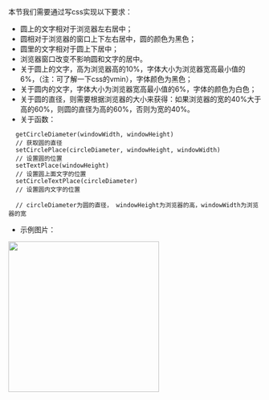 本节我们需要通过写css实现以下要求：

- 圆上的文字相对于浏览器左右居中；
- 圆相对于浏览器的窗口上下左右居中，圆的颜色为黑色；
- 圆里的文字相对于圆上下居中；
- 浏览器窗口改变不影响圆和文字的居中。
- 关于圆上的文字，高为浏览器高的10%，字体大小为浏览器宽高最小值的6%，（注：可了解一下css的vmin），字体颜色为黑色；
- 关于圆内的文字，字体大小为浏览器宽高最小值的6%，字体的颜色为白色；
- 关于圆的直径，则需要根据浏览器的大小来获得：如果浏览器的宽的40%大于高的60%，则圆的直径为高的60%，否则为宽的40%。
- 关于函数：


```
  getCircleDiameter(windowWidth, windowHeight) 
  // 获取圆的直径
  setCirclePlace(circleDiameter, windowHeight, windowWidth)
  // 设置圆的位置
  setTextPlace(windowHeight)
  // 设置圆上面文字的位置
  setCircleTextPlace(circleDiameter)
  // 设置圆内文字的位置
  
  // circleDiameter为圆的直径， windowHeight为浏览器的高，windowWidth为浏览器的宽
```


- 示例图片：


<a href="http://7xi7zt.com1.z0.glb.clouddn.com/css_test_final_example.png" style="cursor: pointer"><img src="http://7xi7zt.com1.z0.glb.clouddn.com/css_test_final_example.png" style="width:300px;"></a>
